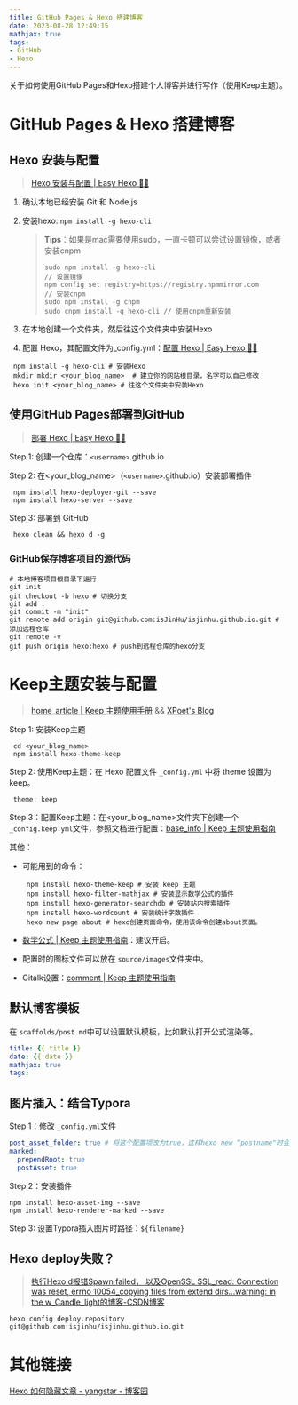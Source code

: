 ```yaml
---
title: GitHub Pages & Hexo 搭建博客
date: 2023-08-28 12:49:15
mathjax: true
tags:
- GitHub
- Hexo
---
```

关于如何使用GitHub Pages和Hexo搭建个人博客并进行写作（使用Keep主题）。

<!--more-->

# GitHub Pages & Hexo 搭建博客

## Hexo 安装与配置

> [Hexo 安装与配置 | Easy Hexo 👨‍💻](https://easyhexo.com/1-Hexo-install-and-config/)

1. 确认本地已经安装 Git 和 Node.js
2. 安装hexo: `npm install -g hexo-cli`

   > **Tips**：如果是mac需要使用sudo，一直卡顿可以尝试设置镜像，或者安装cnpm
   >
   > ```shell
   > sudo npm install -g hexo-cli
   > // 设置镜像
   > npm config set registry=https://registry.npmmirror.com
   > // 安装cnpm
   > sudo npm install -g cnpm
   > sudo cnpm install -g hexo-cli // 使用cnpm重新安装
   > ```
3. 在本地创建一个文件夹，然后往这个文件夹中安装Hexo
4. 配置 Hexo，其配置文件为_config.yml：[配置 Hexo | Easy Hexo 👨‍💻](https://easyhexo.com/1-Hexo-install-and-config/1-3-config-hexo.html#配置-hexo-2)

```shell
 npm install -g hexo-cli # 安装Hexo
 mkdir mkdir <your_blog_name>  # 建立你的网站根目录，名字可以自己修改
 hexo init <your_blog_name> # 往这个文件夹中安装Hexo
```

## **使用GitHub Pages部署到GitHub**

> [部署 Hexo | Easy Hexo 👨‍💻](https://easyhexo.com/1-Hexo-install-and-config/1-4-deploy-hexo.html#部署到-github)

Step 1: 创建一个仓库：`<username>`.github.io

Step 2: 在<your_blog_name>（`<username>`.github.io）安装部署插件

```shell
 npm install hexo-deployer-git --save
 npm install hexo-server --save
```

Step 3: 部署到 GitHub

```shell
 hexo clean && hexo d -g
```

### GitHub保存博客项目的源代码

```shell
# 本地博客项目根目录下运行
git init
git checkout -b hexo # 切换分支
git add .
git commit -m "init"
git remote add origin git@github.com:isJinHu/isjinhu.github.io.git # 添加远程仓库
git remote -v
git push origin hexo:hexo # push到远程仓库的hexo分支
```

# Keep主题安装与配置

> [home_article | Keep 主题使用手册](https://v3.keep-docs.xpoet.cn/basis/configuration-guide/home_article.html) && [XPoet&#39;s Blog](https://xpoet.cn/)

Step 1: 安装Keep主题

```shell
 cd <your_blog_name>
 npm install hexo-theme-keep
```

Step 2: 使用Keep主题：在 Hexo 配置文件 `_config.yml` 中将 theme 设置为 keep。

```
 theme: keep
```

Step 3：配置Keep主题：在<your_blog_name>文件夹下创建一个 `_config.keep.yml`文件，参照文档进行配置：[base_info | Keep 主题使用指南](https://keep-docs.xpoet.cn/tutorial/configuration-guide/base_info.html)

其他：

- 可能用到的命令：

  ```shell
   npm install hexo-theme-keep # 安装 keep 主题
   npm install hexo-filter-mathjax # 安装显示数学公式的插件
   npm install hexo-generator-searchdb # 安装站内搜索插件
   npm install hexo-wordcount # 安装统计字数插件
   hexo new page about # hexo创建页面命令，使用该命令创建about页面。
  ```
- [数学公式 | Keep 主题使用指南](https://keep-docs.xpoet.cn/advanced/mathjax.html)：建议开启。
- 配置时的图标文件可以放在 `source/images`文件夹中。
- Gitalk设置：[comment | Keep 主题使用指南](https://keep-docs.xpoet.cn/tutorial/configuration-guide/comment.html#gitalk)

## 默认博客模板

在 `scaffolds/post.md`中可以设置默认模板，比如默认打开公式渲染等。

```yaml
title: {{ title }}
date: {{ date }}
mathjax: true
tags:
```

## 图片插入：结合Typora

Step 1：修改 `_config.yml`文件

```yaml
post_asset_folder: true # 将这个配置项改为true，这样hexo new “postname"时会创建一个同名文件夹
marked:
  prependRoot: true
  postAsset: true
```

Step 2：安装插件

```shell
npm install hexo-asset-img --save
npm install hexo-renderer-marked --save
```

Step 3: 设置Typora插入图片时路径：`${filename}`

## Hexo deploy失败？

> [执行Hexo d报错Spawn failed， 以及OpenSSL SSL_read: Connection was reset, errno 10054_copying files from extend dirs...warning: in the w_Candle_light的博客-CSDN博客](https://blog.csdn.net/Candle_light/article/details/114992784)

```shell
hexo config deploy.repository git@github.com:isjinhu/isjinhu.github.io.git
```

# 其他链接

[Hexo 如何隐藏文章 - yangstar - 博客园](https://www.cnblogs.com/yangstar/articles/16690342.html)
